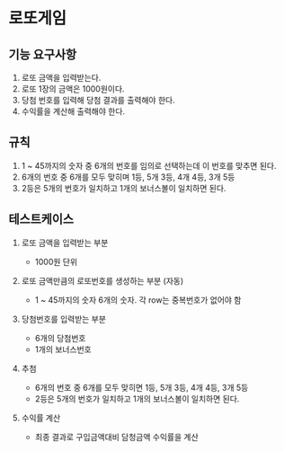 # 로또게임

## 기능 요구사항

1. 로또 금액을 입력받는다.
2. 로또 1장의 금액은 1000원이다.
3. 당첨 번호를 입력해 당첨 결과를 출력해야 한다.
4. 수익률을 계산해 출력해야 한다.

## 규칙

1. 1 ~ 45까지의 숫자 중 6개의 번호를 임의로 선택하는데 이 번호를 맞추면 된다.
2. 6개의 번호 중 6개를 모두 맞히며 1등, 5개 3등, 4개 4등, 3개 5등
3. 2등은 5개의 번호가 일치하고 1개의 보너스볼이 일치하면 된다.

## 테스트케이스

1. 로또 금액을 입력받는 부분
	- 1000원 단위

2. 로또 금액만큼의 로또번호를 생성하는 부분 (자동)
	- 1 ~ 45까지의 숫자 6개의 숫자. 각 row는 중복번호가 없어야 함

3. 당첨번호를 입력받는 부분
	- 6개의 당첨번호
	- 1개의 보너스번호

4. 추첨
	- 6개의 번호 중 6개를 모두 맞히면 1등, 5개 3등, 4개 4등, 3개 5등
	- 2등은 5개의 번호가 일치하고 1개의 보너스볼이 일치하면 된다.

5. 수익률 계산
	- 최종 결과로 구입금액대비 담청금액 수익률을 계산